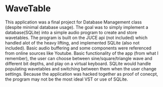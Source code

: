# WaveTable
This application was a final project for Database Management class (despite minimal database usage). The goal was to simply implement a database(SQLite) into a simple audio program to create and store wavetables. The program is built on the JUCE api (not included) which handled alot of the heavy lifting, and implemented SQLite (also not included). Basic audio buffering and some components were referenced from online sources like Youtube. Basic functionality of the app (from what I remember), the user can choose between sine/square/triangle wave and different bit depths, and play on a virtual keyboard. SQLite would handle populating wavetables and switching between them when the user change settings. Because the application was hacked together as proof of conecpt, the program may not be the most ideal VST or use of SQLite.
